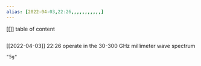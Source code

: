 ```yaml
---
alias: [2022-04-03,22:26,,,,,,,,,,,]
---
```

[[]]
table of content
```toc
```

[[2022-04-03]] 22:26
operate in the 30-300 GHz millimeter wave spectrum
```query
"5g"
```